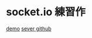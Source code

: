 # socket.io 練習作
[demo](https://timely-custard-f8504d.netlify.app/)
[sever github](https://github.com/Holin5566/chat-room-server)

